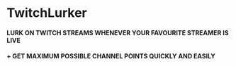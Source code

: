 # TwitchLurker

#### LURK ON TWITCH STREAMS WHENEVER YOUR FAVOURITE STREAMER IS LIVE
#### + GET MAXIMUM POSSIBLE CHANNEL POINTS QUICKLY AND EASILY
